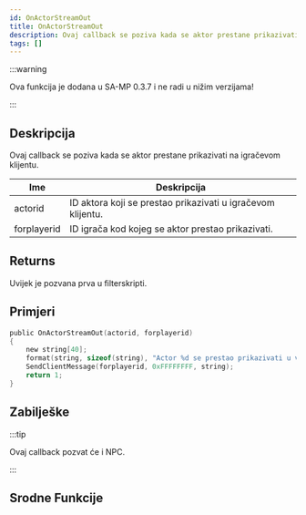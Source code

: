 ```yaml
---
id: OnActorStreamOut
title: OnActorStreamOut
description: Ovaj callback se poziva kada se aktor prestane prikazivati na igračevom klijentu.
tags: []
---
```


:::warning

Ova funkcija je dodana u SA-MP 0.3.7 i ne radi u nižim verzijama!

:::

## Deskripcija

Ovaj callback se poziva kada se aktor prestane prikazivati na igračevom klijentu.

| Ime         | Deskripcija                                                 |
| ----------- | ----------------------------------------------------------- |
| actorid     | ID aktora koji se prestao prikazivati u igračevom klijentu. |
| forplayerid | ID igrača kod kojeg se aktor prestao prikazivati.           |

## Returns

Uvijek je pozvana prva u filterskripti.

## Primjeri

```c
public OnActorStreamOut(actorid, forplayerid)
{
    new string[40];
    format(string, sizeof(string), "Actor %d se prestao prikazivati u vašem klijentu.", actorid);
    SendClientMessage(forplayerid, 0xFFFFFFFF, string);
    return 1;
}
```

## Zabilješke

:::tip

Ovaj callback pozvat će i NPC.

:::

## Srodne Funkcije
